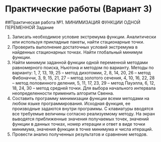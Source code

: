 # Практические работы (Вариант 3)

##Практическая работа №1.
МИНИМИЗАЦИЯ ФУНКЦИИ ОДНОЙ ПЕРЕМЕННОЙ 
Задание 
1. Записать необходимое условие экстремума функции. Аналитически 
или используя прикладные пакеты, найти стационарные точки. 
2. Проверить выполнение достаточных условий экстремума в 
найденных стационарных точках. Найти глобальный минимум функции. 
3. Найти минимум заданной функции одной переменной методами 
равномерного поиска, Ньютона и методом по варианту.
Методы по варианту: 
1, 7, 13, 19, 25 – метод дихотомии, 
2, 8, 14, 20, 26 – метод Фибоначчи, 
3, 9, 15, 21, 27 – метод золотого сечения, 
4, 10, 16, 22, 28 – метод половинного деления, 
5, 11, 17, 23, 29 – метод Пауэлла, 
6, 12, 18, 24, 30 – метод средней точки. 
Для выбора начального интервала неопределенности применить 
алгоритм Свенна. 
4. Составить программу минимизации функции всеми методами на 
любом языке программирования. Исходная функция, ее производные 
задаются внутри программы. С клавиатуры вводятся все требуемые 
величины согласно реализуемому методу. На экран выводятся 
приближенные значения получаемых точек, значений функции в данных 
точках, номер итерации и ответ в виде точки минимума, значения функции 
в точке минимума и числа итераций. 
5. Провести анализ полученных результатов и сравнение методов. 
